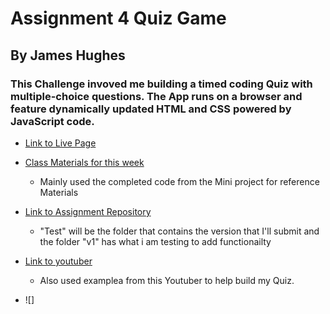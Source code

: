 # Assignment 4 Quiz Game 
## By James Hughes
### This Challenge invoved me building a timed coding Quiz with multiple-choice questions. The App runs on a browser and feature dynamically updated HTML and CSS powered by JavaScript code.
 * [Link to Live Page](https://jameshughes2009.github.io/assignment-4/test/)
 * [Class Materials for this week](https://github.com/Jameshughes2009/Firstday)
    * Mainly used the completed code from the Mini project for reference Materials
* [Link to Assignment Repository](https://github.com/Jameshughes2009/assignment-4)
    * "Test" will be the folder that contains the version that I'll submit and the folder "v1" has what i am testing to add functionailty
* [Link to youtuber](https://www.youtube.com/@GreatStackDev)
    * Also used examplea from this Youtuber to help build my Quiz.
    
* ![]